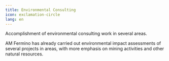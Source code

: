 ```yaml
---
title: Environmental Consulting
icon: exclamation-circle
lang: en
---
```


Accomplishment of environmental consulting work in several areas.

AM Fermino has already carried out environmental impact assessments of several projects in
areas, with more emphasis on mining activities and other natural resources.